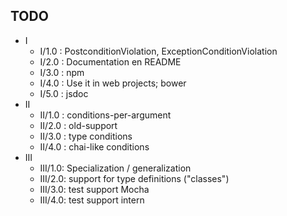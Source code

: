 TODO
----

* I
  * I/1.0  : PostconditionViolation, ExceptionConditionViolation
  * I/2.0  : Documentation en README
  * I/3.0  : npm
  * I/4.0  : Use it in web projects; bower
  * I/5.0  : jsdoc
* II
  * II/1.0 : conditions-per-argument
  * II/2.0 : old-support
  * II/3.0 : type conditions
  * II/4.0 : chai-like conditions
* III
  * III/1.0: Specialization / generalization
  * III/2.0: support for type definitions ("classes")
  * III/3.0: test support Mocha
  * III/4.0: test support intern
  
